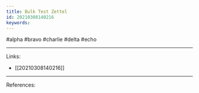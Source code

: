 ```yaml
---
title: Bulk Test Zettel
id: 20210308140216
keywords:
---
```

#alpha #bravo #charlie #delta #echo

---
Links:

- [[20210308140216]]

---
References:
